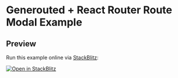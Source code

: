 # Generouted + React Router Route Modal Example

## Preview

Run this example online via [StackBlitz](https://stackblitz.com/github.com/oedotme/generouted/tree/main/examples/react-router-route-modals):

[![Open in StackBlitz](https://developer.stackblitz.com/img/open_in_stackblitz.svg)](https://stackblitz.com/github.com/oedotme/generouted/tree/main/examples/react-router-route-modals)
